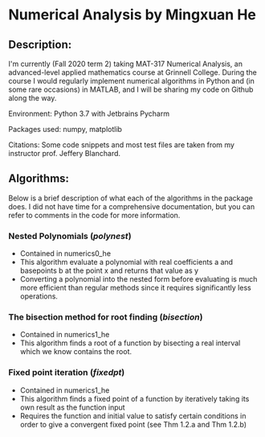 # Numerical Analysis by Mingxuan He
## Description:
I'm currently (Fall 2020 term 2) taking MAT-317 Numerical Analysis, an advanced-level applied mathematics course at Grinnell College. During the course I would regularly implement numerical algorithms in Python and (in some rare occasions) in MATLAB, and I will be sharing my code on Github along the way. 

Environment: Python 3.7 with Jetbrains Pycharm

Packages used: numpy, matplotlib

Citations: Some code snippets and most test files are taken from my instructor prof. Jeffery Blanchard.

## Algorithms:
Below is a brief description of what each of the algorithms in the package does. I did not have time for a comprehensive documentation, but you can refer to comments in the code for more information.

### Nested Polynomials (*polynest*)
- Contained in numerics0_he
- This algorithm evaluate a polynomial with real coefficients a and basepoints b at the point x and returns that value as y
- Converting a polynomial into the nested form before evaluating is much more efficient than regular methods since it requires significantly less operations.

### The bisection method for root finding (*bisection*)
- Contained in numerics1_he
- This algorithm finds a root of a function by bisecting a real interval which we know contains the root.

### Fixed point iteration (*fixedpt*)
- Contained in numerics1_he
- This algorithm finds a fixed point of a function by iteratively taking its own result as the function input
- Requires the function and initial value to satisfy certain conditions in order to give a convergent fixed point (see Thm 1.2.a and Thm 1.2.b)
